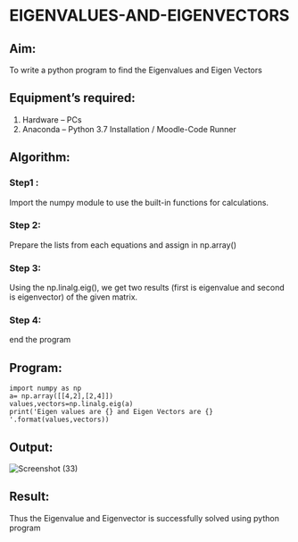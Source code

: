 # EIGENVALUES-AND-EIGENVECTORS
## Aim:
To write a python program to find the Eigenvalues and Eigen Vectors
## Equipment’s required:
1. 	Hardware – PCs
2. 	Anaconda – Python 3.7 Installation / Moodle-Code Runner
## Algorithm:
### Step1 : 
Import the numpy module to use the built-in functions for calculations.

### Step 2: 
Prepare the lists from each equations and assign in np.array()

### Step 3: 
Using the np.linalg.eig(),  we get two results (first is eigenvalue and second is eigenvector) of the given matrix.

### Step 4: 
end the program

## Program:
```
import numpy as np
a= np.array([[4,2],[2,4]])
values,vectors=np.linalg.eig(a)
print('Eigen values are {} and Eigen Vectors are {} '.format(values,vectors))
```

## Output:

![Screenshot (33)](https://github.com/user-attachments/assets/6186c8cb-7c84-4d2f-9275-954e234d9eae)

## Result:
Thus the Eigenvalue and Eigenvector is successfully solved using python program
